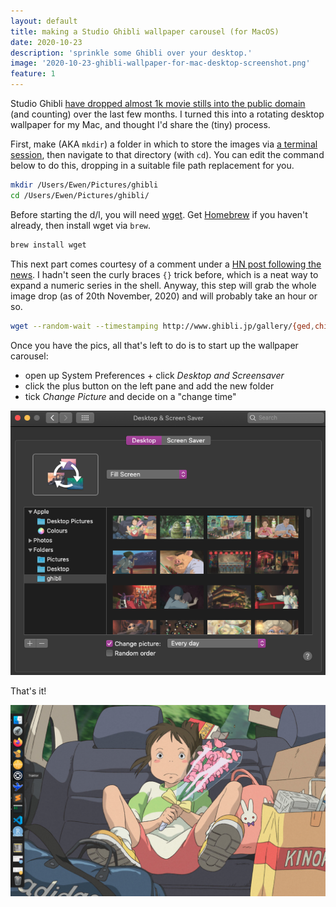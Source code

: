 ```yaml
---
layout: default
title: making a Studio Ghibli wallpaper carousel (for MacOS)
date: 2020-10-23
description: 'sprinkle some Ghibli over your desktop.'
image: '2020-10-23-ghibli-wallpaper-for-mac-desktop-screenshot.png'
feature: 1
---
```


Studio Ghibli [have dropped almost 1k movie stills into the public domain](http://www.ghibli.jp/info/013381/) (and counting) over the last few months. I turned this into a rotating desktop wallpaper for my Mac, and thought I'd share the (tiny) process.

First, make (AKA `mkdir`) a folder in which to store the images via [a terminal session](https://www.youtube.com/watch?v=QROX039ckO8), then navigate to that directory (with `cd`). You can edit the command below to do this, dropping in a suitable file path replacement for you.

```bash
mkdir /Users/Ewen/Pictures/ghibli
cd /Users/Ewen/Pictures/ghibli/
```

Before starting the d/l, you will need [wget](https://www.gnu.org/software/wget/). Get [Homebrew](https://brew.sh/) if you haven't already, then install wget via `brew`.

```bash
brew install wget
```

This next part comes courtesy of a comment under a [HN post following the news](https://news.ycombinator.com/item?id=24564775). I hadn't seen the curly braces `{}` trick before, which is a neat way to expand a numeric series in the shell. Anyway, this step will grab the whole image drop (as of 20th November, 2020) and will probably take an hour or so.

```bash
wget --random-wait --timestamping http://www.ghibli.jp/gallery/{ged,chihiro,karigurashi,ponyo,kokurikozaka,marnie,kaguyahime,kazetachinu,howl,baron,ghiblies,yamada,mononoke,mimi,tanuki,umi,porco,majo,totoro}{001..050}.jpg
```

Once you have the pics, all that's left to do is to start up the wallpaper carousel:

- open up System Preferences + click _Desktop and Screensaver_
- click the plus button on the left pane and add the new folder
- tick _Change Picture_ and decide on a "change time"

![Screenshot of MacOS desktop & screen saver selections](/images/2020-10-23-ghibli-wallpaper-for-mac-menu-screenshot.png)

That's it!

![Screenshot of new desktop wallpaper](/images/2020-10-23-ghibli-wallpaper-for-mac-desktop-screenshot.png)
